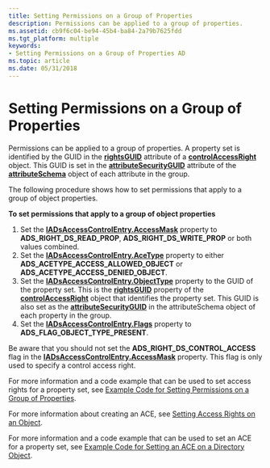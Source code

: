 ```yaml
---
title: Setting Permissions on a Group of Properties
description: Permissions can be applied to a group of properties.
ms.assetid: cb9f6c04-be94-45b4-ba84-2a79b7625fdd
ms.tgt_platform: multiple
keywords:
- Setting Permissions on a Group of Properties AD
ms.topic: article
ms.date: 05/31/2018
---
```


# Setting Permissions on a Group of Properties

Permissions can be applied to a group of properties. A property set is identified by the GUID in the [**rightsGUID**](https://docs.microsoft.com/windows/desktop/ADSchema/a-rightsguid) attribute of a [**controlAccessRight**](https://docs.microsoft.com/windows/desktop/ADSchema/c-controlaccessright) object. This GUID is set in the [**attributeSecurityGUID**](https://docs.microsoft.com/windows/desktop/ADSchema/a-attributesecurityguid) attribute of the [**attributeSchema**](https://docs.microsoft.com/windows/desktop/ADSchema/c-attributeschema) object of each attribute in the group.

The following procedure shows how to set permissions that apply to a group of object properties.

**To set permissions that apply to a group of object properties**

1.  Set the [**IADsAccessControlEntry.AccessMask**](https://docs.microsoft.com/windows/desktop/ADSI/iadsaccesscontrolentry-property-methods) property to **ADS\_RIGHT\_DS\_READ\_PROP**, **ADS\_RIGHT\_DS\_WRITE\_PROP** or both values combined.
2.  Set the [**IADsAccessControlEntry.AceType**](https://docs.microsoft.com/windows/desktop/ADSI/iadsaccesscontrolentry-property-methods) property to either **ADS\_ACETYPE\_ACCESS\_ALLOWED\_OBJECT** or **ADS\_ACETYPE\_ACCESS\_DENIED\_OBJECT**.
3.  Set the [**IADsAccessControlEntry.ObjectType**](https://docs.microsoft.com/windows/desktop/ADSI/iadsaccesscontrolentry-property-methods) property to the GUID of the property set. This is the [**rightsGUID**](https://docs.microsoft.com/windows/desktop/ADSchema/a-rightsguid) property of the [**controlAccessRight**](https://docs.microsoft.com/windows/desktop/ADSchema/c-controlaccessright) object that identifies the property set. This GUID is also set as the [**attributeSecurityGUID**](https://docs.microsoft.com/windows/desktop/ADSchema/a-attributesecurityguid) in the attributeSchema object of each property in the group.
4.  Set the [**IADsAccessControlEntry.Flags**](https://docs.microsoft.com/windows/desktop/ADSI/iadsaccesscontrolentry-property-methods) property to **ADS\_FLAG\_OBJECT\_TYPE\_PRESENT**.

Be aware that you should not set the **ADS\_RIGHT\_DS\_CONTROL\_ACCESS** flag in the [**IADsAccessControlEntry.AccessMask**](https://docs.microsoft.com/windows/desktop/ADSI/iadsaccesscontrolentry-property-methods) property. This flag is only used to specify a control access right.

For more information and a code example that can be used to set access rights for a property set, see [Example Code for Setting Permissions on a Group of Properties](example-code-for-setting-permissions-on-a-group-of-properties.md).

For more information about creating an ACE, see [Setting Access Rights on an Object](setting-access-rights-on-an-object.md).

For more information and a code example that can be used to set an ACE for a property set, see [Example Code for Setting an ACE on a Directory Object](example-code-for-setting-an-ace-on-a-directory-object.md).

 

 




